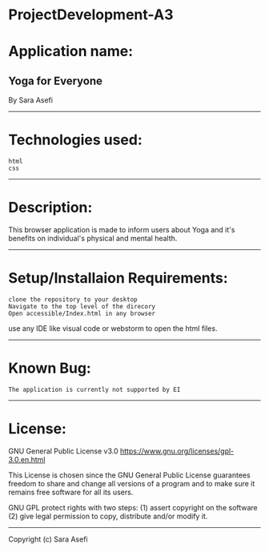 # ProjectDevelopment-A3
# Application name: 
## Yoga for Everyone
By Sara Asefi
******************************************************************************
# Technologies used:
	html
	css
******************************************************************************
# Description:
This browser application is made to inform users about Yoga and it's benefits 
on individual's physical and mental health.
******************************************************************************
# Setup/Installaion Requirements:
	clone the repository to your desktop
	Navigate to the top level of the direcory
	Open accessible/Index.html in any browser
  use any IDE like visual code or webstorm to open the html files.
******************************************************************************
# Known Bug:
	The application is currently not supported by EI
******************************************************************************
# License:
GNU General Public License v3.0  https://www.gnu.org/licenses/gpl-3.0.en.html

This License is chosen since the GNU General Public License guarantees freedom
to share and change all versions of a program and to make sure it remains free
software for all its users.

GNU GPL protect rights with two steps:
	(1) assert copyright on the software
	(2) give legal permission to copy, distribute and/or modify it.
******************************************************************************
Copyright (c) Sara Asefi
